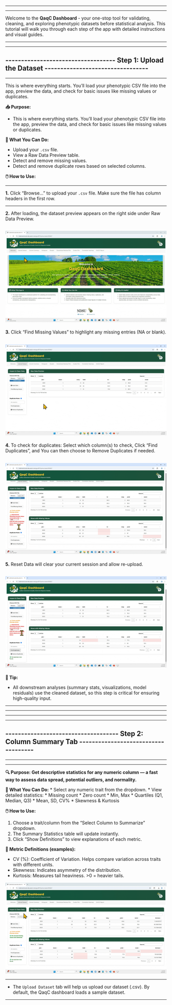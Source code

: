 
* * * 
* * * 
Welcome to the **QaqC Dashboard** - your one-stop tool for validating, cleaning, and exploring phenotypic datasets before statistical analysis. This tutorial will walk you through each step of the app with detailed instructions and visual guides.
* * * 
* * * 


## ----------------------------------- Step 1: Upload the Dataset ---------------------------------
---

This is where everything starts. You’ll load your phenotypic CSV file into the app, preview the data, and check for basic issues like missing values or duplicates.


**📥 Purpose:**
   * This is where everything starts. You’ll load your phenotypic CSV file into the app, preview the data, and check for basic issues like missing values or duplicates.

**🎯 What You Can Do:**

 * Upload your `.csv` file.
 * View a Raw Data Preview table.
 * Detect and remove missing values.
 * Detect and remove duplicate rows based on selected columns.

**🖱️ How to Use:** 

---

   **1.** Click “Browse…” to upload your `.csv` file. Make sure the file has column headers in the first row.
            
---
   **2.** After loading, the dataset preview appears on the right side under Raw Data Preview.

  ![upload the csv file](assets/Step-01.gif)
 ---
      
   **3.** Click “Find Missing Values” to highlight any missing entries (NA or blank).

  ![find missing in csv file](assets/Step-02.gif)
---
      
   **4.** To check for duplicates: Select which column(s) to check, Click “Find Duplicates”, and You can then choose to Remove Duplicates if needed.

  ![duplicates](assets/Step-03.gif)
---

   **5.** Reset Data will clear your current session and allow re-upload.

  ![reset the file upload](assets/Step-04.gif)
---

**🧠 Tip:**

   * All downstream analyses (summary stats, visualizations, model residuals) use the cleaned dataset, so this step is critical for ensuring high-quality input.



* * * 
* * *
* * * 
* * *


## ------------------------------------ Step 2: Column Summary Tab ------------------------------------
---
---

**🔍 Purpose: Get descriptive statistics for any numeric column — a fast way to assess data spread, potential outliers, and normality.**

**🎯 What You Can Do:** 
    * Select any numeric trait from the dropdown.
    * View detailed statistics:
        * Missing count
        * Zero count
        * Min, Max
        * Quartiles (Q1, Median, Q3)
        * Mean, SD, CV%
        * Skewness & Kurtosis

**🖱️ How to Use:**

  1. Choose a trait/column from the “Select Column to Summarize” dropdown.
  2. The Summary Statistics table will update instantly.
  3. Click “Show Definitions” to view explanations of each metric.

**📘 Metric Definitions (examples):**

  * CV (%): Coefficient of Variation. Helps compare variation across traits with different units.
  * Skewness: Indicates asymmetry of the distribution.
  * Kurtosis: Measures tail heaviness. >0 = heavier tails.



   ![column summary](assets/Step-05.gif)
      
---


 * The `Upload Dataset` tab will help us upload our dataset (.csv). By default, the QaqC dashboard loads a sample dataset.

---


